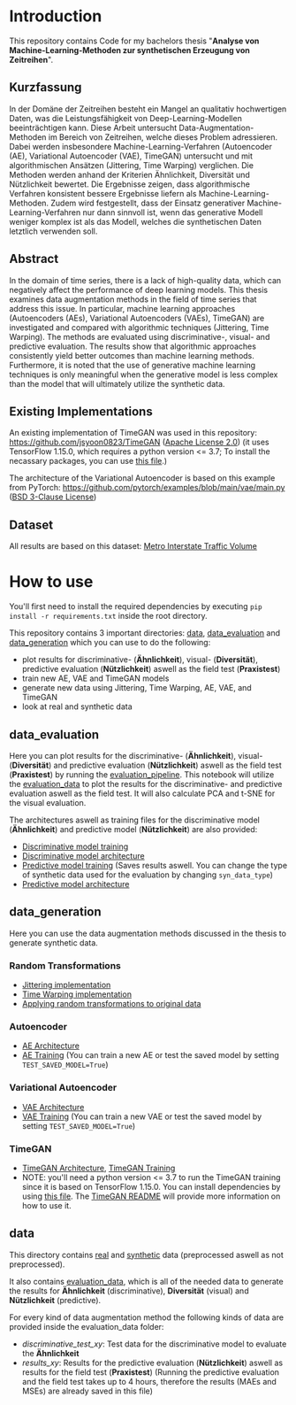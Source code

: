# Introduction
This repository contains Code for my bachelors thesis "**Analyse von Machine-Learning-Methoden zur synthetischen Erzeugung von Zeitreihen**".

## Kurzfassung
In der Domäne der Zeitreihen besteht ein Mangel an qualitativ hochwertigen Daten, was die Leistungsfähigkeit von Deep-Learning-Modellen beeinträchtigen kann. Diese Arbeit untersucht Data-Augmentation-Methoden im Bereich von Zeitreihen, welche dieses Problem adressieren. Dabei werden insbesondere Machine-Learning-Verfahren (Autoencoder (AE), Variational Autoencoder (VAE), TimeGAN) untersucht und mit algorithmischen Ansätzen (Jittering, Time Warping) verglichen. Die Methoden werden anhand der Kriterien Ähnlichkeit, Diversität und Nützlichkeit bewertet. Die Ergebnisse zeigen, dass algorithmische Verfahren konsistent bessere Ergebnisse liefern als Machine-Learning-Methoden. Zudem wird festgestellt, dass der Einsatz generativer Machine-Learning-Verfahren nur dann sinnvoll ist, wenn das generative Modell weniger komplex ist als das Modell, welches die synthetischen Daten letztlich verwenden soll.

## Abstract
In the domain of time series, there is a lack of high-quality data, which can negatively affect the performance of deep learning models. This thesis examines data augmentation methods in the field of time series that address this issue. In particular, machine learning approaches (Autoencoders (AEs), Variational Autoencoders (VAEs), TimeGAN) are investigated and compared with algorithmic techniques (Jittering, Time Warping). The methods are evaluated using discriminative-, visual- and predictive evaluation. The results show that algorithmic approaches consistently yield better outcomes than machine learning methods. Furthermore, it is noted that the use of generative machine learning techniques is only meaningful when the generative model is less complex than the model that will ultimately utilize the synthetic data.

## Existing Implementations
An existing implementation of TimeGAN was used in this repository: https://github.com/jsyoon0823/TimeGAN ([Apache License 2.0](https://www.apache.org/licenses/LICENSE-2.0)) (it uses TensorFlow 1.15.0, which requires a python version <= 3.7; To install the necassary packages, you can use [this file](./data_generation/GANs/TimeGAN/requirements.txt).)

The architecture of the Variational Autoencoder is based on this example from PyTorch: https://github.com/pytorch/examples/blob/main/vae/main.py ([BSD 3-Clause License](https://opensource.org/license/bsd-3-clause))


## Dataset
All results are based on this dataset: [Metro Interstate Traffic Volume](https://archive.ics.uci.edu/dataset/492/metro+interstate+traffic+volume)

# How to use
You'll first need to install the required dependencies by executing `pip install -r requirements.txt` inside the root directory.

This repository contains 3 important directories: [data](./data/), [data_evaluation](./data_evaluation/) and [data_generation](./data_generation/) which you can use to do the following:
- plot results for discriminative- (**Ähnlichkeit**), visual- (**Diversität**), predictive evaluation (**Nützlichkeit**) aswell as the field test (**Praxistest**)
- train new AE, VAE and TimeGAN models
- generate new data using Jittering, Time Warping, AE, VAE, and TimeGAN
- look at real and synthetic data

## data_evaluation
Here you can plot results for the discriminative- (**Ähnlichkeit**), visual- (**Diversität**) and predictive evaluation (**Nützlichkeit**) aswell as the field test (**Praxistest**) by running the [evaluation_pipeline](./data_evaluation/evaluation_pipeline.ipynb). This notebook will utilize the [evaluation_data](./data/evaluation_data/) to plot the results for the discriminative- and predictive evaluation aswell as the field test. It will also calculate PCA and t-SNE for the visual evaluation.

The architectures aswell as training files for the discriminative model (**Ähnlichkeit**) and predictive model (**Nützlichkeit**) are also provided:
- [Discriminative model training](./data_evaluation/discriminative/discriminative_model_training.ipynb)
- [Discriminative model architecture](./data_evaluation/discriminative/discriminative_model.py)
- [Predictive model training](./data_evaluation/predictive/predictive_model_training.ipynb) (Saves results aswell. You can change the type of synthetic data used for the evaluation by changing `syn_data_type`)
- [Predictive model architecture](./data_evaluation/predictive/LSTM.py) 

## data_generation
Here you can use the data augmentation methods discussed in the thesis to generate synthetic data.

### Random Transformations
- [Jittering implementation](./data_generation/random_transformations/jittering.py)
- [Time Warping implementation](./data_generation/random_transformations/time_warping.py)
- [Applying random transformations to original data](./data_generation/random_transformations/apply_random_transformations.ipynb)

### Autoencoder
- [AE Architecture](./data_generation/AE/AE.py)
- [AE Training](./data_generation/AE/AE_training.ipynb) (You can train a new AE or test the saved model by setting `TEST_SAVED_MODEL=True`)

### Variational Autoencoder
- [VAE Architecture](./data_generation/VAE/VAE.py)
- [VAE Training](./data_generation/VAE/VAE_training.ipynb) (You can train a new VAE or test the saved model by setting `TEST_SAVED_MODEL=True`)

### TimeGAN
- [TimeGAN Architecture](./data_generation/GANs/TimeGAN/timegan.py), [TimeGAN Training](./data_generation/GANs/TimeGAN/tutorial_timegan.ipynb)
- NOTE: you'll need a python version <= 3.7 to run the TimeGAN training since it is based on TensorFlow 1.15.0. You can install dependencies by using [this file](./data_generation/GANs/TimeGAN/requirements.txt). The [TimeGAN README](./data_generation/GANs/TimeGAN/README_TimeGAN.md) will provide more information on how to use it.

## data
This directory contains [real](./data/real/) and [synthetic](./data/synthetic/) data (preprocessed aswell as not preprocessed).

It also contains [evaluation_data](./data/evaluation_data/), which is all of the needed data to generate the results for **Ähnlichkeit** (discriminative), **Diversität** (visual) and **Nützlichkeit** (predictive).

For every kind of data augmentation method the following kinds of data are provided inside the evaluation_data folder:
- *discriminative_test_xy*: Test data for the discriminative model to evaluate the **Ähnlichkeit**
- *results_xy*: Results for the predictive evaluation (**Nützlichkeit**) aswell as results for the field test (**Praxistest**) (Running the predictive evaluation and the field test takes up to 4 hours, therefore the results (MAEs and MSEs) are already saved in this file)